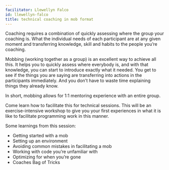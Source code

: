 ```yaml
---
facilitator: Llewellyn Falco
id: llewellyn-falco
title: technical coaching in mob format
---
```


Coaching requires a combination of quickly assessing where the group your coaching is. What the individual needs of each participant are at any given moment and transferring knowledge, skill and habits to the people you’re coaching.

Mobbing (working together as a group) is an excellent way to achieve all this. It helps you to quickly assess where everybody is, and with that knowledge, you can start to introduce exactly what it needed. You get to see if the things you are saying are transferring into actions in the participants immediately.  And you don’t have to waste time explaining things they already know.

In short, mobbing allows for 1:1 mentoring experience with an entire group.

Come learn how to facilitate this for technical sessions. This will be an exercise-intensive workshop to give you your first experiences in what it is like to facilitate programming work in this manner.

Some learnings from this session: 

* Getting started with a mob
* Setting up an environment
* Avoiding common mistakes in facilitating a mob
* Working with code you’re unfamiliar with
* Optimizing for when you’re gone
* Coaches Bag of Tricks
